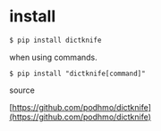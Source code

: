 # install

```bash
$ pip install dictknife
```

when using commands.

```
$ pip install "dictknife[command]"
```

source

[https://github.com/podhmo/dictknife](https://github.com/podhmo/dictknife)

